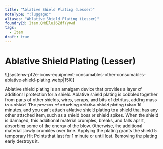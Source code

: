 ```yaml
---
title: "Ablative Shield Plating (Lesser)"
noteType: ":luggage:"
aliases: "Ablative Shield Plating (Lesser)"
foundryId: Item.QMdElui6ZdfYyOwd
tags:
  - Item
draft: true
---
```


# Ablative Shield Plating (Lesser)
![[systems-pf2e-icons-equipment-consumables-other-consumables-ablative-shield-plating.webp|150]]

Ablative shield plating is an amalgam device that provides a layer of additional protection for a shield. Ablative shield plating is cobbled together from parts of other shields, wires, scraps, and bits of detritus, adding mass to a shield. The process of attaching ablative shield plating takes 10 minutes, and you can't attach ablative shield plating to a shield that has any other attached item, such as a shield boss or shield spikes. When the shield is damaged, this additional material crumples, breaks, and falls apart, absorbing some of the energy of the blow. Otherwise, the additional material slowly crumbles over time. Applying the plating grants the shield 5 temporary Hit Points that last for 1 minute or until lost. Removing the plating early destroys it.
